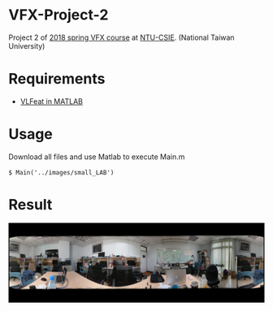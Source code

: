 # VFX-Project-2
Project 2 of [2018 spring VFX course](https://www.csie.ntu.edu.tw/%7Ecyy/courses/vfx/18spring/assignments/proj2/index.html) at [NTU-CSIE](https://www.csie.ntu.edu.tw). (National Taiwan University)
# Requirements
* [VLFeat in MATLAB](http://www.vlfeat.org/install-matlab.html)
# Usage
Download all files and use Matlab to execute Main.m
```
$ Main('../images/small_LAB')
```
# Result

![](https://github.com/kevinisbest/VFX-Project-2/blob/master/result/panorama4k.png)
